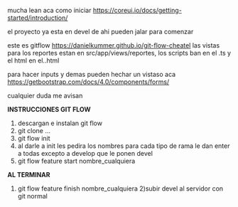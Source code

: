 mucha lean aca como iniciar
https://coreui.io/docs/getting-started/introduction/

el proyecto ya esta en devel de ahi pueden jalar para comenzar

este es gitflow https://danielkummer.github.io/git-flow-cheatel 
las vistas para los reportes estan en src/app/views/reportes, los scripts ban en el .ts y el html en el..html


para hacer inputs y demas pueden hechar un vistaso aca https://getbootstrap.com/docs/4.0/components/forms/

cualquier duda me avisan


<strong>INSTRUCCIONES GIT FLOW</strong>
  1) descargan e instalan git flow
  2) git clone ...
  3) git flow init
  4) al darle a init les pedira los nombres para cada tipo de rama le dan enter a todas excepto a develop que le ponen devel
  4) git flow feature start nombre_cualquiera
  
 <strong>AL TERMINAR </strong>
  1) git flow feature finish nombre_cualquiera
  2)subir devel al servidor con git normal

